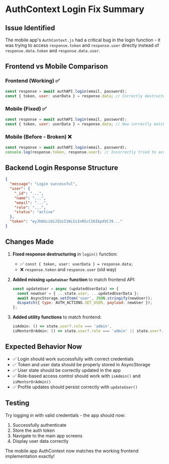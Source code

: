 # AuthContext Login Fix Summary

## Issue Identified
The mobile app's `AuthContext.js` had a critical bug in the login function - it was trying to access `response.token` and `response.user` directly instead of `response.data.token` and `response.data.user`.

## Frontend vs Mobile Comparison

### Frontend (Working) ✅
```jsx
const response = await authAPI.login(email, password);
const { token, user: userData } = response.data; // Correctly destructures from response.data
```

### Mobile (Fixed) ✅
```javascript
const response = await authAPI.login(email, password);
const { token, user: userData } = response.data; // Now correctly matches frontend
```

### Mobile (Before - Broken) ❌
```javascript
const response = await authAPI.login(email, password);
console.log(response.token, response.user); // Incorrectly tried to access directly
```

## Backend Login Response Structure
```json
{
  "message": "Login successful", 
  "user": {
    "_id": "...",
    "name": "...",
    "email": "...",
    "role": "...",
    "status": "active"
  },
  "token": "eyJhbGciOiJIUzI1NiIsInR5cCI6IkpXVCJ9..."
}
```

## Changes Made

1. **Fixed response destructuring** in `login()` function:
   - ✅ `const { token, user: userData } = response.data;`
   - ❌ `response.token` and `response.user` (old way)

2. **Added missing `updateUser` function** to match frontend API:
   ```javascript
   const updateUser = async (updatedUserData) => {
     const newUser = { ...state.user, ...updatedUserData };
     await AsyncStorage.setItem('user', JSON.stringify(newUser));
     dispatch({ type: AUTH_ACTIONS.SET_USER, payload: newUser });
   };
   ```

3. **Added utility functions** to match frontend:
   ```javascript
   isAdmin: () => state.user?.role === 'admin',
   isMentorOrAdmin: () => state.user?.role === 'admin' || state.user?.role === 'mentor',
   ```

## Expected Behavior Now
- ✅ Login should work successfully with correct credentials
- ✅ Token and user data should be properly stored in AsyncStorage  
- ✅ User state should be correctly updated in the app
- ✅ Role-based access control should work with `isAdmin()` and `isMentorOrAdmin()`
- ✅ Profile updates should persist correctly with `updateUser()`

## Testing
Try logging in with valid credentials - the app should now:
1. Successfully authenticate
2. Store the auth token
3. Navigate to the main app screens
4. Display user data correctly

The mobile app AuthContext now matches the working frontend implementation exactly!
